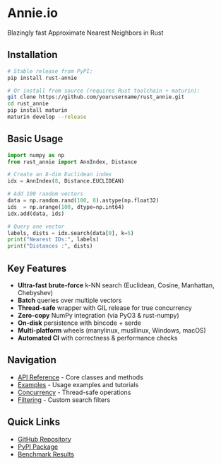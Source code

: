 # Annie.io

Blazingly fast Approximate Nearest Neighbors in Rust

## Installation






```bash
# Stable release from PyPI:
pip install rust-annie

# Or install from source (requires Rust toolchain + maturin):
git clone https://github.com/yourusername/rust_annie.git
cd rust_annie
pip install maturin
maturin develop --release
```

## Basic Usage






```python
import numpy as np
from rust_annie import AnnIndex, Distance

# Create an 8-dim Euclidean index
idx = AnnIndex(8, Distance.EUCLIDEAN)

# Add 100 random vectors
data = np.random.rand(100, 8).astype(np.float32)
ids  = np.arange(100, dtype=np.int64)
idx.add(data, ids)

# Query one vector
labels, dists = idx.search(data[0], k=5)
print("Nearest IDs:", labels)
print("Distances :", dists)
```

## Key Features






- **Ultra-fast brute-force** k-NN search (Euclidean, Cosine, Manhattan, Chebyshev)  
- **Batch** queries over multiple vectors  
- **Thread-safe** wrapper with GIL release for true concurrency  
- **Zero-copy** NumPy integration (via PyO3 & rust-numpy)  
- **On-disk** persistence with bincode + serde  
- **Multi-platform** wheels (manylinux, musllinux, Windows, macOS)  
- **Automated CI** with correctness & performance checks

## Navigation

- [API Reference](api/ann_index.md) - Core classes and methods
- [Examples](examples.md) - Usage examples and tutorials
- [Concurrency](concurrency.md) - Thread-safe operations
- [Filtering](filtering.md) - Custom search filters

## Quick Links

- [GitHub Repository](https://github.com/Programmers-Paradise/Annie)
- [PyPI Package](https://pypi.org/project/rust-annie/)
- [Benchmark Results](https://programmers-paradise.github.io/Annie/)
